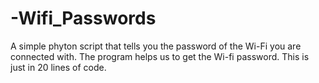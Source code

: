 # -Wifi_Passwords
A simple phyton script that tells you the password of the Wi-Fi you are connected with. The program helps us to get the Wi-fi password. This is just in 20 lines of code.
